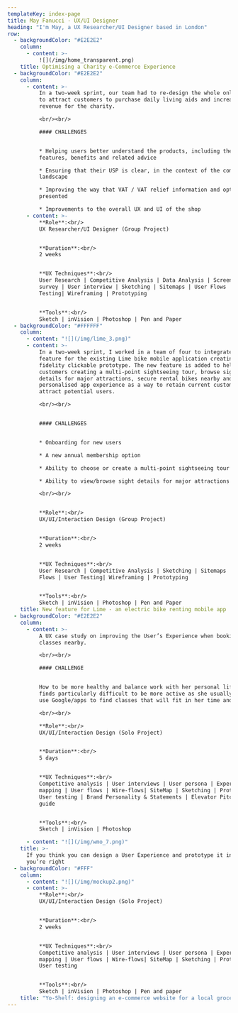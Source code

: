 ```yaml
---
templateKey: index-page
title: May Fanucci - UX/UI Designer
heading: "I'm May, a UX Researcher/UI Designer based in London"
row:
  - backgroundColor: "#E2E2E2"
    column:
      - content: >-
          ![](/img/home_transparent.png)
    title: Optimising a Charity e-Commerce Experience
  - backgroundColor: "#E2E2E2"
    column:
      - content: >-
          In a two-week sprint, our team had to re-design the whole online shop
          to attract customers to purchase daily living aids and increase the
          revenue for the charity.

          <br/><br/>

          #### CHALLENGES


          * Helping users better understand the products, including their
          features, benefits and related advice

          * Ensuring that their USP is clear, in the context of the competitive
          landscape

          * Improving the way that VAT / VAT relief information and options are
          presented 

          * Improvements to the overall UX and UI of the shop
      - content: >-
          **Role**:<br/>
          UX Researcher/UI Designer (Group Project)


          **Duration**:<br/>
          2 weeks


          **UX Techniques**:<br/>
          User Research | Competitive Analysis | Data Analysis | Screening
          survey | User interview | Sketching | Sitemaps | User Flows | User
          Testing| Wireframing | Prototyping


          **Tools**:<br/>
          Sketch | inVision | Photoshop | Pen and Paper
  - backgroundColor: "#FFFFFF"
    column:
      - content: "![](/img/lime_3.png)"
      - content: >-
          In a two-week sprint, I worked in a team of four to integrate a new
          feature for the existing Lime bike mobile application creating a high
          fidelity clickable prototype. The new feature is added to help
          customers creating a multi-point sightseeing tour, browse sight
          details for major attractions, secure rental bikes nearby and a more
          personalised app experience as a way to retain current customers and
          attract potential users.

          <br/><br/>


          #### CHALLENGES


          * Onboarding for new users 

          * A new annual membership option

          * Ability to choose or create a multi-point sightseeing tour

          * Ability to view/browse sight details for major attractions

          <br/><br/>


          **Role**:<br/>
          UX/UI/Interaction Design (Group Project)


          **Duration**:<br/>
          2 weeks


          **UX Techniques**:<br/>
          User Research | Competitive Analysis | Sketching | Sitemaps | User
          Flows | User Testing| Wireframing | Prototyping


          **Tools**:<br/>
          Sketch | inVision | Photoshop | Pen and Paper
    title: New feature for Lime - an electric bike renting mobile app
  - backgroundColor: "#E2E2E2"
    column:
      - content: >-
          A UX case study on improving the User’s Experience when booking gym
          classes nearby.

          <br/><br/>

          #### CHALLENGE


          How to be more healthy and balance work with her personal life but
          finds particularly difficult to be more active as she usually needs to
          use Google/apps to find classes that will fit in her time and budget.

          <br/><br/>

          **Role**:<br/>
          UX/UI/Interaction Design (Solo Project)


          **Duration**:<br/>
          5 days


          **UX Techniques**:<br/>
          Competitive analysis | User interviews | User persona | Experience
          mapping | User flows | Wire-flows| SiteMap | Sketching | Prototyping |
          User testing | Brand Personality & Statements | Elevator Pitch | Style
          guide


          **Tools**:<br/>
          Sketch | inVision | Photoshop

      - content: "![](/img/wmo_7.png)"
    title: >-
      If you think you can design a User Experience and prototype it in 5 days,
      you’re right
  - backgroundColor: "#FFF"
    column:
      - content: "![](/img/mockup2.png)"
      - content: >-
          **Role**:<br/>
          UX/UI/Interaction Design (Solo Project)


          **Duration**:<br/>
          2 weeks


          **UX Techniques**:<br/>
          Competitive analysis | User interviews | User persona | Experience
          mapping | User flows | Wire-flows| SiteMap | Sketching | Prototyping |
          User testing


          **Tools**:<br/>
          Sketch | inVision | Photoshop | Pen and paper
    title: "Yo-Shelf: designing an e-commerce website for a local groceries shop"
---
```

